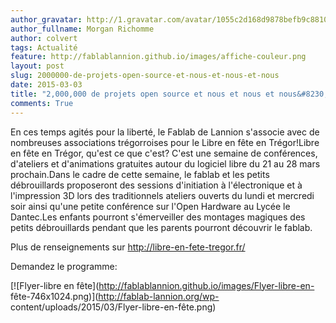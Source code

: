 ```yaml
---
author_gravatar: http://1.gravatar.com/avatar/1055c2d168d9878befb9c8810eda96dc?s=96&d=mm&r=g
author_fullname: Morgan Richomme
author: colvert
tags: Actualité
feature: http://fablablannion.github.io/images/affiche-couleur.png
layout: post
slug: 2000000-de-projets-open-source-et-nous-et-nous-et-nous
date: 2015-03-03
title: "2,000,000 de projets open source et nous et nous et nous&#8230;"
comments: True
---
```

En ces temps agités pour la liberté, le Fablab de Lannion s'associe avec de
nombreuses associations trégorroises pour le Libre en fête en Trégor!Libre en
fête en Trégor, qu'est ce que c'est? C'est une semaine de conférences,
d'ateliers et d'animations gratuites autour du logiciel libre du 21 au 28 mars
prochain.Dans le cadre de cette semaine, le fablab et les petits débrouillards
proposeront des sessions d'initiation à l'électronique et à l'impression 3D
lors des traditionnels ateliers ouverts du lundi et mercredi soir ainsi qu'une
petite conférence sur l'Open Hardware au Lycée le Dantec.Les enfants pourront
s'émerveiller des montages magiques des petits débrouillards pendant que les
parents pourront découvrir le fablab.

Plus de renseignements sur <http://libre-en-fete-tregor.fr/>

Demandez le programme:

[![Flyer-libre en fête](http://fablablannion.github.io/images/Flyer-libre-en-
fête-746x1024.png)](http://fablab-lannion.org/wp-
content/uploads/2015/03/Flyer-libre-en-fête.png)


